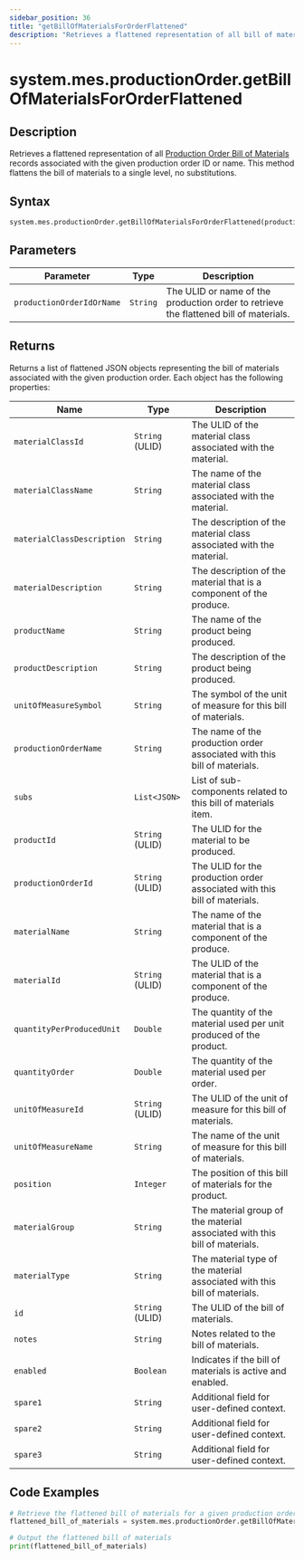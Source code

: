 ```yaml
---
sidebar_position: 36
title: "getBillOfMaterialsForOrderFlattened"
description: "Retrieves a flattened representation of all bill of materials records for a production order."
---
```


# system.mes.productionOrder.getBillOfMaterialsForOrderFlattened

## Description

Retrieves a flattened representation of all [Production Order Bill of Materials](../../data-model/production-order-model/production-order-bill-of-material) records associated with the given production order ID or name. This method flattens the bill of materials to a single level, no substitutions.

## Syntax

```python
system.mes.productionOrder.getBillOfMaterialsForOrderFlattened(productionOrderIdOrName)
```

## Parameters

| Parameter                 | Type     | Description                                                                           |
|---------------------------|----------|---------------------------------------------------------------------------------------|
| `productionOrderIdOrName` | `String` | The ULID or name of the production order to retrieve the flattened bill of materials. |

## Returns

Returns a list of flattened JSON objects representing the bill of materials associated with the given production order. Each object has the following properties:

| Name                       | Type            | Description                                                                |
|----------------------------|-----------------|----------------------------------------------------------------------------|
| `materialClassId`          | `String` (ULID) | The ULID of the material class associated with the material.               |
| `materialClassName`        | `String`        | The name of the material class associated with the material.               |
| `materialClassDescription` | `String`        | The description of the material class associated with the material.        |
| `materialDescription`      | `String`        | The description of the material that is a component of the produce.        |
| `productName`              | `String`        | The name of the product being produced.                                    |
| `productDescription`       | `String`        | The description of the product being produced.                             |
| `unitOfMeasureSymbol`      | `String`        | The symbol of the unit of measure for this bill of materials.              |
| `productionOrderName`      | `String`        | The name of the production order associated with this bill of materials.   |
| `subs`                     | `List<JSON>`    | List of sub-components related to this bill of materials item.             |
| `productId`                | `String` (ULID) | The ULID for the material to be produced.                          |
| `productionOrderId`        | `String` (ULID) | The ULID for the production order associated with this bill of materials.  |
| `materialName`             | `String`        | The name of the material that is a component of the produce.               |
| `materialId`               | `String` (ULID) | The ULID of the material that is a component of the produce.               |
| `quantityPerProducedUnit`  | `Double`        | The quantity of the material used per unit produced of the product.        |
| `quantityOrder`            | `Double`        | The quantity of the material used per order.                               |
| `unitOfMeasureId`          | `String` (ULID) | The ULID of the unit of measure for this bill of materials.                |
| `unitOfMeasureName`        | `String`        | The name of the unit of measure for this bill of materials.                |
| `position`                 | `Integer`       | The position of this bill of materials for the product.                    |
| `materialGroup`            | `String`        | The material group of the material associated with this bill of materials. |
| `materialType`             | `String`        | The material type of the material associated with this bill of materials.  |
| `id`                       | `String` (ULID) | The ULID of the bill of materials.                                         |
| `notes`                    | `String`        | Notes related to the bill of materials.                                    |
| `enabled`                  | `Boolean`       | Indicates if the bill of materials is active and enabled.                  |
| `spare1`                   | `String`        | Additional field for user-defined context.                                 |
| `spare2`                   | `String`        | Additional field for user-defined context.                                 |
| `spare3`                   | `String`        | Additional field for user-defined context.                                 |

## Code Examples

```python
# Retrieve the flattened bill of materials for a given production order
flattened_bill_of_materials = system.mes.productionOrder.getBillOfMaterialsForOrderFlattened('01JPMTA7K3-E8EHA4MD-7C304P4Z')

# Output the flattened bill of materials
print(flattened_bill_of_materials)
```
